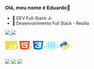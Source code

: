### Olá, meu nome é Eduardo👋

- 🔭 DEV Full-Stack Jr.
- :rocket: Desenvolvimento Full Stack - Resília 


<div align="start">
  <a href="https://github.com/poporybr">
  <img height="140em" src="https://github-readme-stats.vercel.app/api?username=poporybr&show_icons=true&theme=monokai&include_all_commits=true&count_private=true"/>
  <img height="140em" src="https://github-readme-stats.vercel.app/api/top-langs/?username=poporybr&layout=compact&langs_count=7&theme=monokai"/>
</div>
  
<div style="display: inline_block"><br>
  <img align="center" alt="tataJs" height="30"  width="40" src="https://raw.githubusercontent.com/devicons/devicon/master/icons/javascript/javascript-plain.svg">
  <img align="center" alt="tataHTML" height="30" width="40" src="https://raw.githubusercontent.com/devicons/devicon/master/icons/html5/html5-original.svg">
  <img align="center" alt="tataCss" height="30" width="40" src="https://raw.githubusercontent.com/devicons/devicon/master/icons/css3/css3-original.svg">
  <img align="center" alt="tataReact" height="30" width="40" src="https://raw.githubusercontent.com/devicons/devicon/master/icons/react/react-original.svg">
  <img align="center" alt="tataPython" height="30" width="40" src="https://raw.githubusercontent.com/devicons/devicon/master/icons/python/python-original.svg">


  
  
          
          
  <img align="right" alt="" height="150" style="border-radius:50px;" src="">
</div>

##

<div> 
  <a href="https://www.linkedin.com/in/eduardo-marques-a08770249/" target="_blank"><img src="https://img.shields.io/badge/-LinkedIn-%230077B5?style=for-the-badge&logo=linkedin&logoColor=white" target="_blank"></a>
  <a href = "mailto:emarques9642@gmail.com"><img src="https://img.shields.io/badge/-Gmail-%23333?style=for-the-badge&logo=gmail&logoColor=white" target="_blank"></a>
 <a href="https://www.instagram.com/dudufnc/" target="_blank"><img src="https://img.shields.io/badge/-Instagram-%23E4405F?style=for-the-badge&logo=instagram&logoColor=white" target="_blank"></a>
  

</div>

